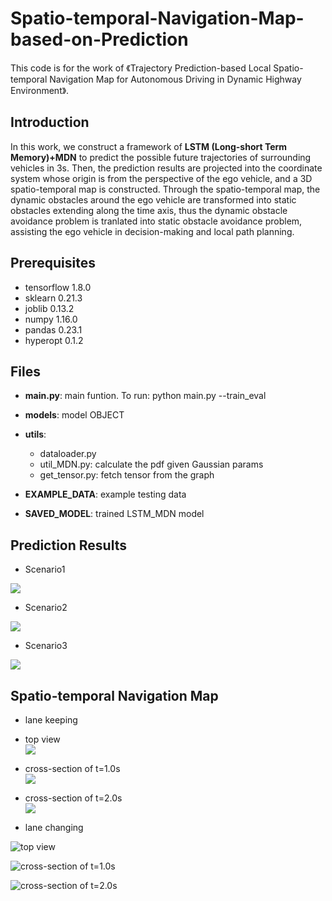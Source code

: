 # Spatio-temporal-Navigation-Map-based-on-Prediction
This code is for the work of 《Trajectory Prediction-based Local Spatio-temporal Navigation Map for Autonomous Driving in Dynamic Highway Environment》.

## Introduction

In this work, we construct a framework of **LSTM (Long-short Term Memory)+MDN** to predict the possible future trajectories of surrounding vehicles in 3s. Then, the prediction results are projected into the coordinate system whose origin is from the perspective of the ego vehicle, and a 3D spatio-temporal map is constructed. Through the spatio-temporal map, the dynamic obstacles around the ego vehicle are transformed into static obstacles extending along the time axis, thus the dynamic obstacle avoidance problem is tranlated into static obstacle avoidance problem, assisting the ego vehicle in decision-making and local path planning.

## Prerequisites

* tensorflow 1.8.0
* sklearn 0.21.3
* joblib 0.13.2
* numpy 1.16.0
* pandas 0.23.1
* hyperopt 0.1.2 

## Files

* **main.py**: main funtion. To run: python main.py --train_eval  
* **models**: model OBJECT  
* **utils**: 

  * dataloader.py    
  * util_MDN.py: calculate the pdf given Gaussian params  
  * get_tensor.py: fetch tensor from the graph  
* **EXAMPLE_DATA**: example testing data  
* **SAVED_MODEL**: trained LSTM_MDN model

## Prediction Results

* Scenario1   

![](https://github.com/zt600158/Spatio-temporal-Navigation-Map-based-on-Prediction/blob/master/figs/scenario1.jpeg)

* Scenario2   

![](https://github.com/zt600158/Spatio-temporal-Navigation-Map-based-on-Prediction/blob/master/figs/scenario2.jpeg)

* Scenario3

![](https://github.com/zt600158/Spatio-temporal-Navigation-Map-based-on-Prediction/blob/master/figs/scenario3.jpeg)

## Spatio-temporal Navigation Map

* lane keeping  

 * top view   
![](https://github.com/zt600158/Spatio-temporal-Navigation-Map-based-on-Prediction/blob/master/figs/top_view_keep.jpg)

 * cross-section of t=1.0s  
![](https://github.com/zt600158/Spatio-temporal-Navigation-Map-based-on-Prediction/blob/master/figs/lane_keep_t10)

 * cross-section of t=2.0s   
![](https://github.com/zt600158/Spatio-temporal-Navigation-Map-based-on-Prediction/blob/master/figs/lane_keep_t20)

* lane changing  

![top view](https://github.com/zt600158/Spatio-temporal-Navigation-Map-based-on-Prediction/blob/master/figs/top_view_change.jpg)

![cross-section of t=1.0s](https://github.com/zt600158/Spatio-temporal-Navigation-Map-based-on-Prediction/blob/master/figs/lane_change_t10)

![cross-section of t=2.0s](https://github.com/zt600158/Spatio-temporal-Navigation-Map-based-on-Prediction/blob/master/figs/lane_change_t20)
